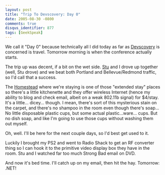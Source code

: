 ```yaml
---
layout: post
title: "Trip To Devscovery: Day 0"
date: 2005-08-30 -0800
comments: true
disqus_identifier: 877
tags: [GeekSpeak]
---
```

We call it "Day 0" because technically all I did today as far as
[Devscovery](http://www.devscovery.com) is concerned is travel. Tomorrow
morning is when the conference actually starts.

 The trip up was decent, if a bit on the wet side.
[Stu](http://www.stuartthompson.net) and I drove up together (well, Stu
drove) and we beat both Portland and Bellevue/Redmond traffic, so I'd
call that a success.

 The
[Homestead](http://www.homesteadhotels.com/minisite/default.asp?hotelID=103)
where we're staying is one of those "extended stay" places so there's a
little kitchenette and they offer wireless Internet (hence my ability to
blog and check email, albeit on a weak 802.11b signal) for $4/stay.
It's a little... dicey... though. I mean, there's sort of this
mysterious stain on the carpet, and there's no shampoo in the room even
though there's soap... No little disposable plastic cups, but some
actual plastic...ware... cups. But no dish soap, and like I'm going to
use those cups without washing them out myself.

 Oh, well. I'll be here for the next couple days, so I'd best get used
to it.

 Luckily I brought my PS2 and went to Radio Shack to get an RF converter
thing so I can hook it to the primitive video display box they have in
the room. Stu and I watched far too much Strong Bad email on DVD.

 And now it's bed time. I'll catch up on my email, then hit the hay.
Tomorrow: .NET!
